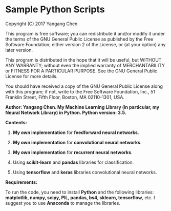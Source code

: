 # Sample Python Scripts

Copyright (C) 2017  Yangang Chen

This program is free software; you can redistribute it and/or
modify it under the terms of the GNU General Public License
as published by the Free Software Foundation; either version 2
of the License, or (at your option) any later version.

This program is distributed in the hope that it will be useful,
but WITHOUT ANY WARRANTY; without even the implied warranty of
MERCHANTABILITY or FITNESS FOR A PARTICULAR PURPOSE.  See the
GNU General Public License for more details.

You should have received a copy of the GNU General Public License
along with this program; if not, write to the Free Software
Foundation, Inc., 51 Franklin Street, Fifth Floor, Boston, MA  02110-1301, USA.

**Author: Yangang Chen. My Machine Learning Library (in particular, my Neural Network Library) in Python. Python version: 3.5.**

**Contents:**

1. **My own implementation** for **feedforward neural networks**.

2. **My own implementation** for **convolutional neural networks**.

3. **My own implementation** for **recurrent neural networks**.

4. Using **scikit-learn** and **pandas** libraries for classification.

5. Using **tensorflow** and **keras** libraries convolutional neural networks.

**Requirements:**

To run the code, you need to install **Python** and the following libraries: **matplotlib, numpy, scipy, PIL, pandas, bs4, sklearn, tensorflow**, etc. I suggest you to use **Anaconda** to manage the libraries.
